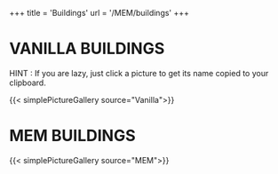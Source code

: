 +++
title = 'Buildings'
url = '/MEM/buildings'
+++

# VANILLA BUILDINGS

HINT : If you are lazy, just click a picture to get its name copied to your clipboard.

{{< simplePictureGallery source="Vanilla">}}

# MEM BUILDINGS

{{< simplePictureGallery source="MEM">}}